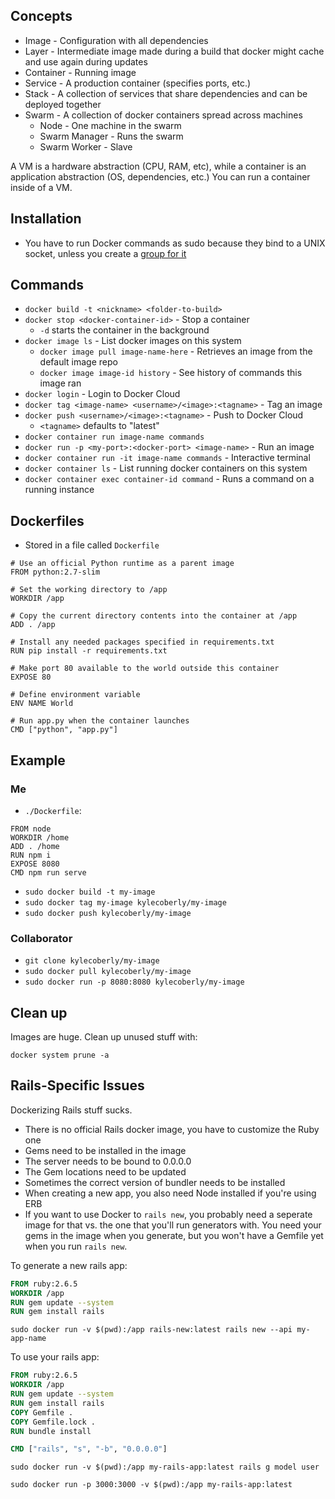 ## Concepts

* Image - Configuration with all dependencies
* Layer - Intermediate image made during a build that docker might cache and use again during updates
* Container - Running image
* Service - A production container (specifies ports, etc.)
* Stack - A collection of services that share dependencies and can be deployed together
* Swarm - A collection of docker containers spread across machines
    * Node - One machine in the swarm
    * Swarm Manager - Runs the swarm
    * Swarm Worker - Slave

A VM is a hardware abstraction (CPU, RAM, etc), while a container is an application abstraction (OS, dependencies, etc.) You can run a container inside of a VM.

## Installation

* You have to run Docker commands as sudo because they bind to a UNIX socket, unless you create a [group for it](https://askubuntu.com/questions/477551/how-can-i-use-docker-without-sudo)

## Commands

* `docker build -t <nickname> <folder-to-build>`
* `docker stop <docker-container-id>` - Stop a container
    * `-d` starts the container in the background
* `docker image ls` - List docker images on this system
    * `docker image pull image-name-here` - Retrieves an image from the default image repo
    * `docker image image-id history` - See history of commands this image ran
* `docker login` - Login to Docker Cloud
* `docker tag <image-name> <username>/<image>:<tagname>` - Tag an image
* `docker push <username>/<image>:<tagname>` - Push to Docker Cloud
    * `<tagname>` defaults to "latest"
* `docker container run image-name commands`
* `docker run -p <my-port>:<docker-port> <image-name>` - Run an image
* `docker container run -it image-name commands` - Interactive terminal
* `docker container ls` - List running docker containers on this system
* `docker container exec container-id command` - Runs a command on a running instance

## Dockerfiles

* Stored in a file called `Dockerfile`

```
# Use an official Python runtime as a parent image
FROM python:2.7-slim

# Set the working directory to /app
WORKDIR /app

# Copy the current directory contents into the container at /app
ADD . /app

# Install any needed packages specified in requirements.txt
RUN pip install -r requirements.txt

# Make port 80 available to the world outside this container
EXPOSE 80

# Define environment variable
ENV NAME World

# Run app.py when the container launches
CMD ["python", "app.py"]
```

## Example

### Me

* `./Dockerfile`:

```docker
FROM node
WORKDIR /home
ADD . /home
RUN npm i
EXPOSE 8080
CMD npm run serve
```

* `sudo docker build -t my-image`
* `sudo docker tag my-image kylecoberly/my-image`
* `sudo docker push kylecoberly/my-image`

### Collaborator

* `git clone kylecoberly/my-image`
* `sudo docker pull kylecoberly/my-image`
* `sudo docker run -p 8080:8080 kylecoberly/my-image`

## Clean up

Images are huge. Clean up unused stuff with:

`docker system prune -a`

## Rails-Specific Issues

Dockerizing Rails stuff sucks.

* There is no official Rails docker image, you have to customize the Ruby one
* Gems need to be installed in the image
* The server needs to be bound to 0.0.0.0
* The Gem locations need to be updated
* Sometimes the correct version of bundler needs to be installed
* When creating a new app, you also need Node installed if you're using ERB
* If you want to use Docker to `rails new`, you probably need a seperate image for that vs. the one that you'll run generators with. You need your gems in the image when you generate, but you won't have a Gemfile yet when you run `rails new`.

To generate a new rails app:

```Dockerfile
FROM ruby:2.6.5
WORKDIR /app
RUN gem update --system
RUN gem install rails
```

`sudo docker run -v $(pwd):/app rails-new:latest rails new --api my-app-name`

To use your rails app:

```Dockerfile
FROM ruby:2.6.5
WORKDIR /app
RUN gem update --system
RUN gem install rails
COPY Gemfile .
COPY Gemfile.lock .
RUN bundle install

CMD ["rails", "s", "-b", "0.0.0.0"]
```

`sudo docker run -v $(pwd):/app my-rails-app:latest rails g model user`

`sudo docker run -p 3000:3000 -v $(pwd):/app my-rails-app:latest`

